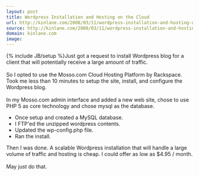 ```yaml
---
layout: post
title: Wordpress Installation and Hosting on the Cloud
url: http://kinlane.com/2008/03/11/wordpress-installation-and-hosting-on-the-cloud/
source: http://kinlane.com/2008/03/11/wordpress-installation-and-hosting-on-the-cloud/
domain: kinlane.com
image: 
---
```

{% include JB/setup %}Just got a request to install Wordpress blog for a client that will potentially receive a large amount of traffic.<br /><br />So I opted to use the Mosso.com Cloud Hosting Platform by Rackspace.  Took me less than 10 minutes to setup the site, install, and configure the Wordpress blog.<br /><br />In my Mosso.com admin interface and added a new web site, chose to use PHP 5 as core technology and chose mysql as the database.<br /><ul class="mainlist"><li>Once setup and created a MySQL database.</li><li>I FTP'ed the unzipped wordpress contents.</li><li>Updated the wp-config.php file.</li><li>Ran the install.<br /></li></ul>Then I was done.  A scalable Wordpress installation that will handle a large volume of traffic and hosting is cheap.  I could offer as low as $4.95 / month. <br /><br />May just do that.